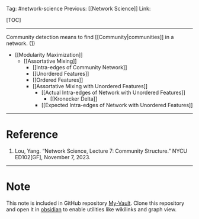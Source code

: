 Tag: #network-science 
Previous: [[Network Science]]
Link: 

[TOC]

---

Community detection means to find [[Community|communities]] in a network. (<u>1</u>)

- [[Modularity Maximization]]
	- [[Assortative Mixing]]
		- [[Intra-edges of Community Network]]
		- [[Unordered Features]]
		- [[Ordered Features]]
		- [[Assortative Mixing with Unordered Features]]
			- [[Actual Intra-edges of Network with Unordered Features]]
				- [[Kronecker Delta]]
			- [[Expected Intra-edges of Network with Unordered Features]]

---

# Reference

1. Lou, Yang. “Network Science, Lecture 7: Community Structure.” NYCU ED102[GF], November 7, 2023.

---

# Note

This note is included in GitHub repository [My-Vault](https://github.com/LittleD3092/My-Vault.git). Clone this repository and open it in [obsidian](https://obsidian.md/) to enable utilities like wikilinks and graph view.